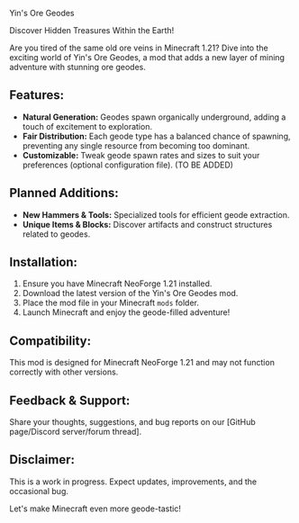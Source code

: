 
Yin's Ore Geodes

Discover Hidden Treasures Within the Earth!

Are you tired of the same old ore veins in Minecraft 1.21? Dive into the exciting world of Yin's Ore Geodes, a mod that adds a new layer of mining adventure with stunning ore geodes.

## Features:

- **Natural Generation:** Geodes spawn organically underground, adding a touch of excitement to exploration.
- **Fair Distribution:** Each geode type has a balanced chance of spawning, preventing any single resource from becoming too dominant.
- **Customizable:** Tweak geode spawn rates and sizes to suit your preferences (optional configuration file). (TO BE ADDED)

## Planned Additions:

- **New Hammers & Tools:** Specialized tools for efficient geode extraction.
- **Unique Items & Blocks:** Discover artifacts and construct structures related to geodes.

## Installation:

1. Ensure you have Minecraft NeoForge 1.21 installed.
2. Download the latest version of the Yin's Ore Geodes mod.
3. Place the mod file in your Minecraft `mods` folder.
4. Launch Minecraft and enjoy the geode-filled adventure!

## Compatibility:

This mod is designed for Minecraft NeoForge 1.21 and may not function correctly with other versions.

## Feedback & Support:

Share your thoughts, suggestions, and bug reports on our [GitHub page/Discord server/forum thread].

## Disclaimer:

This is a work in progress. Expect updates, improvements, and the occasional bug. 

Let's make Minecraft even more geode-tastic!
